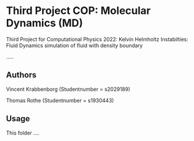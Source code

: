 # Third Project COP: Molecular Dynamics (MD)

Third Project for Computational Physics 2022: 
Kelvin Helmholtz Instabilties: Fluid Dynamics simulation of fluid with density boundary

.....

## Authors
Vincent Krabbenborg (Studentnumber = s2029189)

Thomas Rothe (Studentnumber = s1930443)

## Usage

This folder ....